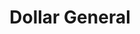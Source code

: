 ---
title: "Dollar General"
url: /akron/dollar-general-south-cleveland-massillon-road/
shop: variety store
---